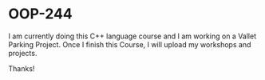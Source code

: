 # OOP-244

I am currently doing this C++ language course and I am working on a Vallet Parking Project. Once I finish this Course, I will upload my workshops and projects.

Thanks!
